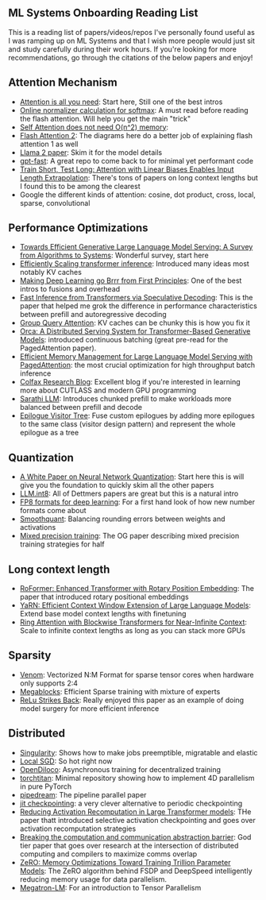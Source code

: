## ML Systems Onboarding Reading List

This is a reading list of papers/videos/repos I've personally found useful as I was ramping up on ML Systems and that I wish more people would just sit and study carefully during their work hours. If you're looking for more recommendations, go through the citations of the below papers and enjoy!


## Attention Mechanism
* [Attention is all you need](https://arxiv.org/abs/1706.03762): Start here, Still one of the best intros
* [Online normalizer calculation for softmax](https://arxiv.org/abs/1805.02867): A must read before reading the flash attention. Will help you get the main "trick" 
* [Self Attention does not need O(n^2) memory](https://arxiv.org/abs/2112.05682): 
* [Flash Attention 2](https://arxiv.org/abs/2307.08691): The diagrams here do a better job of explaining flash attention 1 as well
* [Llama 2 paper](https://arxiv.org/abs/2307.09288): Skim it for the model details
* [gpt-fast](https://github.com/pytorch-labs/gpt-fast): A great repo to come back to for minimal yet performant code
* [Train Short, Test Long: Attention with Linear Biases Enables Input Length Extrapolation](https://arxiv.org/abs/2108.12409): There's tons of papers on long context lengths but I found this to be among the clearest
* Google the different kinds of attention: cosine, dot product, cross, local, sparse, convolutional

## Performance Optimizations
* [Towards Efficient Generative Large Language Model Serving: A Survey from Algorithms to Systems](https://arxiv.org/abs/2312.15234): Wonderful survey, start here
* [Efficiently Scaling transformer inference](https://arxiv.org/abs/2211.05102): Introduced many ideas most notably KV caches
* [Making Deep Learning go Brrr from First Principles](https://horace.io/brrr_intro.html): One of the best intros to fusions and overhead
* [Fast Inference from Transformers via Speculative Decoding](https://arxiv.org/abs/2211.17192): This is the paper that helped me grok the difference in performance characteristics between prefill and autoregressive decoding
* [Group Query Attention](https://arxiv.org/pdf/2305.13245): KV caches can be chunky this is how you fix it
* [Orca: A Distributed Serving System for Transformer-Based Generative Models](https://www.usenix.org/conference/osdi22/presentation/yu): introduced continuous batching (great pre-read for the PagedAttention paper).
* [Efficient Memory Management for Large Language Model Serving with PagedAttention](https://arxiv.org/abs/2309.06180): the most crucial optimization for high throughput batch inference
* [Colfax Research Blog](https://research.colfax-intl.com/blog/): Excellent blog if you're interested in learning more about CUTLASS and modern GPU programming
* [Sarathi LLM](https://arxiv.org/abs/2308.16369): Introduces chunked prefill to make workloads more balanced between prefill and decode
* [Epilogue Visitor Tree](https://dl.acm.org/doi/10.1145/3620666.3651369): Fuse custom epilogues by adding more epilogues to the same class (visitor design pattern) and represent the whole epilogue as a tree

## Quantization
* [A White Paper on Neural Network Quantization](https://arxiv.org/abs/2106.08295): Start here this is will give you the foundation to quickly skim all the other papers
* [LLM.int8](https://arxiv.org/abs/2208.07339): All of Dettmers papers are great but this is a natural intro
* [FP8 formats for deep learning](https://arxiv.org/abs/2209.05433): For a first hand look of how new number formats come about
* [Smoothquant](https://arxiv.org/abs/2211.10438): Balancing rounding errors between weights and activations
* [Mixed precision training](https://arxiv.org/abs/1710.03740): The OG paper describing mixed precision training strategies for half

## Long context length
* [RoFormer: Enhanced Transformer with Rotary Position Embedding](https://arxiv.org/abs/2104.09864): The paper that introduced rotary positional embeddings
* [YaRN: Efficient Context Window Extension of Large Language Models](https://arxiv.org/abs/2309.00071): Extend base model context lengths with finetuning
* [Ring Attention with Blockwise Transformers for Near-Infinite Context](https://arxiv.org/abs/2310.01889): Scale to infinite context lengths as long as you can stack more GPUs

## Sparsity
* [Venom](https://arxiv.org/pdf/2310.02065): Vectorized N:M Format for sparse tensor cores when hardware only supports 2:4
* [Megablocks](https://arxiv.org/pdf/2211.15841): Efficient Sparse training with mixture of experts
* [ReLu Strikes Back](https://openreview.net/pdf?id=osoWxY8q2E): Really enjoyed this paper as an example of doing model surgery for more efficient inference

## Distributed
* [Singularity](https://arxiv.org/abs/2202.07848): Shows how to make jobs preemptible, migratable and elastic
* [Local SGD](https://arxiv.org/abs/1805.09767): So hot right now
* [OpenDiloco](https://arxiv.org/abs/2407.07852): Asynchronous training for decentralized training
* [torchtitan](https://arxiv.org/abs/2410.06511): Minimal repository showing how to implement 4D parallelism in pure PyTorch
* [pipedream](https://arxiv.org/abs/1806.03377): The pipeline parallel paper
* [jit checkpointing](https://dl.acm.org/doi/pdf/10.1145/3627703.3650085): a very clever alternative to periodic checkpointing
* [Reducing Activation Recomputation in Large Transformer models](https://arxiv.org/abs/2205.05198): THe paper thatt introduced selective activation checkpointing and goes over activation recomputation strategies
* [Breaking the computation and communication abstraction barrier](https://arxiv.org/abs/2105.05720): God tier paper that goes over research at the intersection of distributed computing and compilers to maximize comms overlap
* [ZeRO: Memory Optimizations Toward Training Trillion Parameter Models](https://arxiv.org/abs/1910.02054): The ZeRO algorithm behind FSDP and DeepSpeed intelligently reducing memory usage for data parallelism.
* [Megatron-LM](https://arxiv.org/abs/1909.08053): For an introduction to Tensor Parallelism
